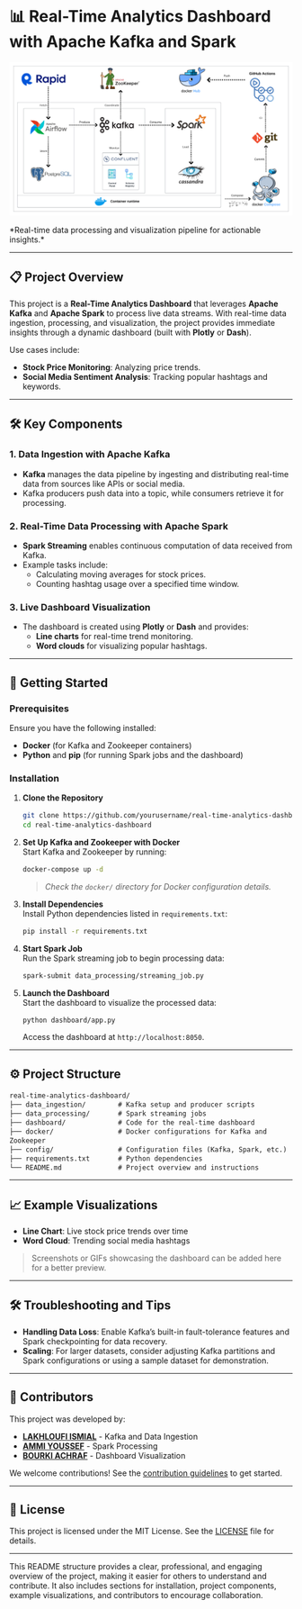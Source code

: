 # 📊 Real-Time Analytics Dashboard with Apache Kafka and Spark



<p align="center">
  <img src="./architecture.png" width="800px" alt="CuisineRAG Logo"/>
</p>
*Real-time data processing and visualization pipeline for actionable insights.*

---

## 📋 Project Overview
This project is a **Real-Time Analytics Dashboard** that leverages **Apache Kafka** and **Apache Spark** to process live data streams. With real-time data ingestion, processing, and visualization, the project provides immediate insights through a dynamic dashboard (built with **Plotly** or **Dash**).

Use cases include:
- **Stock Price Monitoring**: Analyzing price trends.
- **Social Media Sentiment Analysis**: Tracking popular hashtags and keywords.

---

## 🛠️ Key Components
### 1. Data Ingestion with Apache Kafka
- **Kafka** manages the data pipeline by ingesting and distributing real-time data from sources like APIs or social media.
- Kafka producers push data into a topic, while consumers retrieve it for processing.

### 2. Real-Time Data Processing with Apache Spark
- **Spark Streaming** enables continuous computation of data received from Kafka.
- Example tasks include:
  - Calculating moving averages for stock prices.
  - Counting hashtag usage over a specified time window.

### 3. Live Dashboard Visualization
- The dashboard is created using **Plotly** or **Dash** and provides:
  - **Line charts** for real-time trend monitoring.
  - **Word clouds** for visualizing popular hashtags.

---

## 🚀 Getting Started

### Prerequisites
Ensure you have the following installed:
- **Docker** (for Kafka and Zookeeper containers)
- **Python** and **pip** (for running Spark jobs and the dashboard)

### Installation
1. **Clone the Repository**  
   ```bash
   git clone https://github.com/yourusername/real-time-analytics-dashboard.git
   cd real-time-analytics-dashboard
   ```

2. **Set Up Kafka and Zookeeper with Docker**  
   Start Kafka and Zookeeper by running:
   ```bash
   docker-compose up -d
   ```
   > *Check the `docker/` directory for Docker configuration details.*

3. **Install Dependencies**  
   Install Python dependencies listed in `requirements.txt`:
   ```bash
   pip install -r requirements.txt
   ```

4. **Start Spark Job**  
   Run the Spark streaming job to begin processing data:
   ```bash
   spark-submit data_processing/streaming_job.py
   ```

5. **Launch the Dashboard**  
   Start the dashboard to visualize the processed data:
   ```bash
   python dashboard/app.py
   ```
   Access the dashboard at `http://localhost:8050`.

---

## ⚙️ Project Structure

```plaintext
real-time-analytics-dashboard/
├── data_ingestion/        # Kafka setup and producer scripts
├── data_processing/       # Spark streaming jobs
├── dashboard/             # Code for the real-time dashboard
├── docker/                # Docker configurations for Kafka and Zookeeper
├── config/                # Configuration files (Kafka, Spark, etc.)
├── requirements.txt       # Python dependencies
└── README.md              # Project overview and instructions
```

---

## 📈 Example Visualizations
- **Line Chart**: Live stock price trends over time
- **Word Cloud**: Trending social media hashtags

> Screenshots or GIFs showcasing the dashboard can be added here for a better preview.

---

## 🛠️ Troubleshooting and Tips

- **Handling Data Loss**: Enable Kafka’s built-in fault-tolerance features and Spark checkpointing for data recovery.
- **Scaling**: For larger datasets, consider adjusting Kafka partitions and Spark configurations or using a sample dataset for demonstration.

---

## 👥 Contributors
This project was developed by:
- **[LAKHLOUFI ISMIAL](https://github.com/lakhloufiismail)** - Kafka and Data Ingestion
- **[AMMI YOUSSEF](https://github.com/Youssefammi123)** - Spark Processing
- **[BOURKI ACHRAF](https://github.com/BOURKI970)** - Dashboard Visualization

We welcome contributions! See the [contribution guidelines](CONTRIBUTING.md) to get started.

---

## 📄 License
This project is licensed under the MIT License. See the [LICENSE](LICENSE) file for details.

---

This README structure provides a clear, professional, and engaging overview of the project, making it easier for others to understand and contribute. It also includes sections for installation, project components, example visualizations, and contributors to encourage collaboration.
